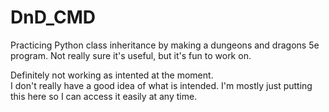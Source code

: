 # DnD_CMD
Practicing Python class inheritance by making a dungeons and dragons 5e program.  Not really sure it's useful, but it's fun to work on.

Definitely not working as intented at the moment.  
I don't really have a good idea of what is intended.
I'm mostly just putting this here so I can access it easily at any time.

